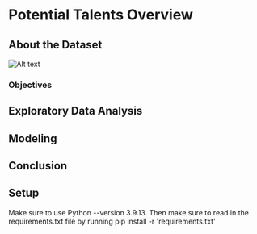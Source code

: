 # Potential Talents Overview




## About the Dataset

![Alt text](../word-cloud.jpeg)



### Objectives




## Exploratory Data Analysis


## Modeling



## Conclusion


## Setup

Make sure to use Python --version 3.9.13. Then make sure to read in the requirements.txt file by running pip install -r 'requirements.txt'